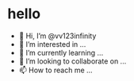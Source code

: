 # hello

- 👋 Hi, I’m @vv123infinity
- 👀 I’m interested in ...
- 🌱 I’m currently learning ...
- 💞️ I’m looking to collaborate on ...
- 📫 How to reach me ...

<!---
vv123infinity/vv123infinity is a ✨ special ✨ repository because its `README.md` (this file) appears on your GitHub profile.
You can click the Preview link to take a look at your changes.
--->
